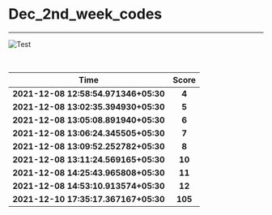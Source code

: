 # Dec_2nd_week_codes
<hr>

![Test](https://github.com/hdmtp-s-basement/Dec_2nd_week_codes/actions/workflows/main.yml/badge.svg)

<br>

Time      | Score
:--------------:|:----------------:
**2021-12-08 12:58:54.971346+05:30** | **4**
**2021-12-08 13:02:35.394930+05:30** | **5**
**2021-12-08 13:05:08.891940+05:30** | **6**
**2021-12-08 13:06:24.345505+05:30** | **7**
**2021-12-08 13:09:52.252782+05:30** | **8**
**2021-12-08 13:11:24.569165+05:30** | **10**
**2021-12-08 14:25:43.965808+05:30** | **11**
**2021-12-08 14:53:10.913574+05:30** | **12**
**2021-12-10 17:35:17.367167+05:30** | **105**